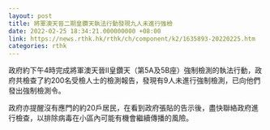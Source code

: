 ```yaml
---
layout: post
title: 將軍澳天晉二期皇鑽天執法行動發現九人未進行強檢
date: 2022-02-25 18:34:21.000000000 +08:00
link: https://news.rthk.hk/rthk/ch/component/k2/1635893-20220225.htm
categories: rthk
---
```


政府約下午4時完成將軍澳天晉II皇鑽天（第5A及5B座）強制檢測的執法行動，政府共檢查了約200名受檢人士的檢測報告，發現有9人未進行強制檢測，已向他們發出強制檢測令。

政府亦提醒沒有應門的約20戶居民，在看到政府張貼的告示後，盡快聯絡政府進行檢查，以排除病毒在小區內可能有機會繼續傳播的風險。
